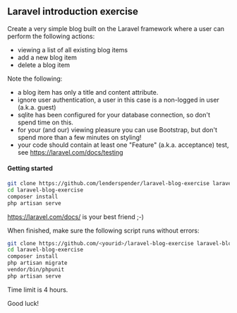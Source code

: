 ## Laravel introduction exercise

Create a very simple blog built on the Laravel framework where a user can perform the following actions:
- viewing a list of all existing blog items
- add a new blog item
- delete a blog item

Note the following:
- a blog item has only a title and content attribute. 
- ignore user authentication, a user in this case is a non-logged in user (a.k.a. guest)
- sqlite has been configured for your database connection, so don't spend time on this.
- for your (and our) viewing pleasure you can use Bootstrap, but don't spend more than a few minutes on styling!
- your code should contain at least one "Feature" (a.k.a. acceptance) test, see https://laravel.com/docs/testing

#### Getting started
```bash
git clone https://github.com/lenderspender/laravel-blog-exercise laravel-blog-exercise
cd laravel-blog-exercise
composer install
php artisan serve
```
https://laravel.com/docs/ is your best friend ;-)

When finished, make sure the following script runs without errors:
```bash
git clone https://github.com/<yourid>/laravel-blog-exercise laravel-blog-exercise
cd laravel-blog-exercise
composer install
php artisan migrate
vendor/bin/phpunit
php artisan serve
```

Time limit is 4 hours.

Good luck!
